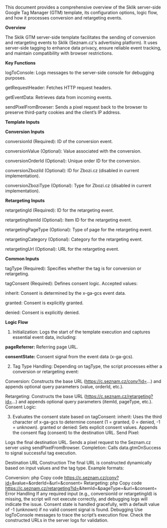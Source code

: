 This document provides a comprehensive overview of the Sklik server-side Google Tag Manager (GTM) template, its configuration options, logic flow, and how it processes conversion and retargeting events.

**Overview**

The Sklik GTM server-side template facilitates the sending of conversion and retargeting events to Sklik (Seznam.cz's advertising platform). It uses server-side tagging to enhance data privacy, ensure reliable event tracking, and maintain compatibility with browser restrictions.

**Key Functions**

logToConsole: Logs messages to the server-side console for debugging purposes.

getRequestHeader: Fetches HTTP request headers.

getEventData: Retrieves data from incoming events.

sendPixelFromBrowser: Sends a pixel request back to the browser to preserve third-party cookies and the client’s IP address.

**Template Inputs**

**Conversion Inputs**

conversionId (Required): ID of the conversion event.

conversionValue (Optional): Value associated with the conversion.

conversionOrderId (Optional): Unique order ID for the conversion.

conversionZboziId (Optional): ID for Zbozi.cz (disabled in current implementation).

conversionZboziType (Optional): Type for Zbozi.cz (disabled in current implementation).

**Retargeting Inputs**

retargetingId (Required): ID for the retargeting event.

retargetingItemId (Optional): Item ID for the retargeting event.

retargetingPageType (Optional): Type of page for the retargeting event.

retargetingCategory (Optional): Category for the retargeting event.

retargetingUrl (Optional): URL for the retargeting event.

**Common Inputs**

tagType (Required): Specifies whether the tag is for conversion or retargeting.

tagConsent (Required): Defines consent logic. Accepted values:

inherit: Consent is determined by the x-ga-gcs event data.

granted: Consent is explicitly granted.

denied: Consent is explicitly denied.

**Logic Flow**

1) Initialization:
Logs the start of the template execution and captures essential event data, including:

**pageReferrer:** Referring page URL.

**consentState:** Consent signal from the event data (x-ga-gcs).

2) Tag Type Handling:
Depending on tagType, the script processes either a conversion or retargeting event:

Conversion: Constructs the base URL (https://c.seznam.cz/conv?id=...) and appends optional query parameters (value, orderId, etc.).

Retargeting: Constructs the base URL (https://c.seznam.cz/retargeting?id=...) and appends optional query parameters (itemId, pageType, etc.).
Consent Logic:

3) Evaluates the consent state based on tagConsent:
inherit: Uses the third character of x-ga-gcs to determine consent (1 = granted, 0 = denied, -1 = unknown).
granted or denied: Sets explicit consent values.
Appends the consent flag (consent) to the destination URL.
Send Pixel:

Logs the final destination URL.
Sends a pixel request to the Seznam.cz server using sendPixelFromBrowser.
Completion:
Calls data.gtmOnSuccess to signal successful tag execution.

Destination URL Construction
The final URL is constructed dynamically based on input values and the tag type. Example formats:

Conversion:
php
Copy code
https://c.seznam.cz/conv?id=<conversionId>&value=<conversionValue>&orderId=<conversionOrderId>&url=<pageReferrer>&consent=<consentValue>
Retargeting:
php
Copy code
https://c.seznam.cz/retargeting?id=<retargetingId>&itemId=<retargetingItemId>&pageType=<retargetingPageType>&url=<pageReferrer>&consent=<consentValue>
Error Handling
If any required input (e.g., conversionId or retargetingId) is missing, the script will not execute correctly, and debugging logs will indicate the issue.
Consent state is handled gracefully, with a default value of -1 (unknown) if no valid consent signal is found.
Debugging
Use logToConsole messages to trace the script’s execution flow.
Check the constructed URLs in the server logs for validation.

